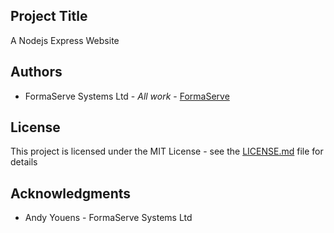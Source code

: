 ## Project Title

A Nodejs Express Website

## Authors

* FormaServe Systems Ltd - *All work* - [FormaServe](https://www.formaserve.co.uk)

## License

This project is licensed under the MIT License - see the [LICENSE.md](LICENSE.md) file for details

## Acknowledgments

* Andy Youens - FormaServe Systems Ltd